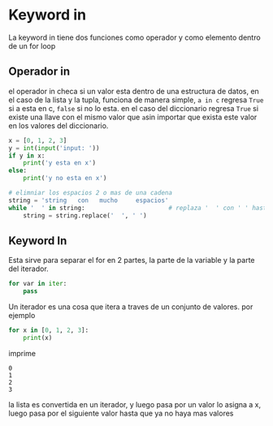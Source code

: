 # Keyword in
La keyword in tiene dos funciones como operador y como elemento dentro de un for loop

## Operador in 
el operador in checa si un valor esta dentro de una estructura de datos, en el caso de la lista y la tupla, funciona de manera simple, `a in c` regresa `True` si a esta en c, `false` si no lo esta. en el caso del diccionario regresa `True` si existe una llave con el mismo valor que `a`sin importar que exista este valor en los valores del diccionario.

```python
x = [0, 1, 2, 3]
y = int(input('input: '))
if y in x:
    print('y esta en x')
else:
    print('y no esta en x')

# elimniar los espacios 2 o mas de una cadena
string = 'string   con   mucho     espacios'
while '  ' in string:                       # replaza '  ' con ' ' hasta que no queden '  '
    string = string.replace('  ', ' ')
```

## Keyword In
Esta sirve para separar el for en 2 partes, la parte de la variable y la parte del iterador.
```python
for var in iter:
    pass
```

Un iterador es una cosa que itera a traves de un conjunto de valores. por ejemplo
```python
for x in [0, 1, 2, 3]:
    print(x)
```
imprime
```
0
1
2
3
```
la lista es convertida en un iterador, y luego pasa por un valor lo asigna a x, luego pasa por el siguiente valor hasta que ya no haya mas valores
